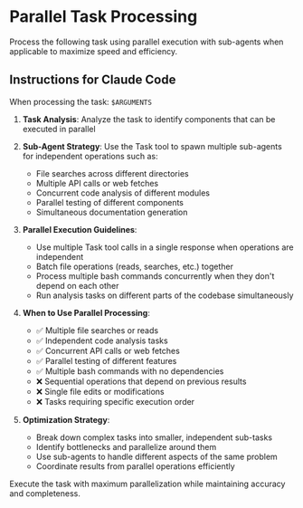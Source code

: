 # Parallel Task Processing

Process the following task using parallel execution with sub-agents when applicable to maximize speed and efficiency.

## Instructions for Claude Code

When processing the task: `$ARGUMENTS`

1. **Task Analysis**: Analyze the task to identify components that can be executed in parallel
2. **Sub-Agent Strategy**: Use the Task tool to spawn multiple sub-agents for independent operations such as:
   - File searches across different directories
   - Multiple API calls or web fetches
   - Concurrent code analysis of different modules
   - Parallel testing of different components
   - Simultaneous documentation generation

3. **Parallel Execution Guidelines**:
   - Use multiple Task tool calls in a single response when operations are independent
   - Batch file operations (reads, searches, etc.) together
   - Process multiple bash commands concurrently when they don't depend on each other
   - Run analysis tasks on different parts of the codebase simultaneously

4. **When to Use Parallel Processing**:
   - ✅ Multiple file searches or reads
   - ✅ Independent code analysis tasks
   - ✅ Concurrent API calls or web fetches
   - ✅ Parallel testing of different features
   - ✅ Multiple bash commands with no dependencies
   - ❌ Sequential operations that depend on previous results
   - ❌ Single file edits or modifications
   - ❌ Tasks requiring specific execution order

5. **Optimization Strategy**:
   - Break down complex tasks into smaller, independent sub-tasks
   - Identify bottlenecks and parallelize around them
   - Use sub-agents to handle different aspects of the same problem
   - Coordinate results from parallel operations efficiently

Execute the task with maximum parallelization while maintaining accuracy and completeness.